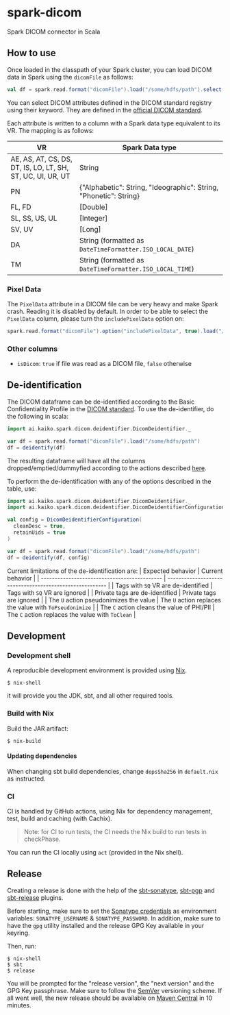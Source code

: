 # spark-dicom

Spark DICOM connector in Scala

## How to use

Once loaded in the classpath of your Spark cluster, you can load DICOM data in Spark using the `dicomFile` as follows:

```scala
val df = spark.read.format("dicomFile").load("/some/hdfs/path").select("PatientName", "StudyDate", "StudyTime")
```

You can select DICOM attributes defined in the DICOM standard registry using their keyword.
They are defined in the [official DICOM standard](https://dicom.nema.org/medical/dicom/2021d/output/chtml/part06/PS3.6.html).

Each attribute is written to a column with a Spark data type equivalent to its VR.
The mapping is as follows:

| VR                                                         | Spark Data type                                                   |
| ---------------------------------------------------------- | ----------------------------------------------------------------- |
| AE, AS, AT, CS, DS, DT, IS, LO, LT, SH, ST, UC, UI, UR, UT | String                                                            |
| PN                                                         | {"Alphabetic": String, "Ideographic": String, "Phonetic": String} |
| FL, FD                                                     | [Double]                                                          |
| SL, SS, US, UL                                             | [Integer]                                                         |
| SV, UV                                                     | [Long]                                                            |
| DA                                                         | String (formatted as `DateTimeFormatter.ISO_LOCAL_DATE`)          |
| TM                                                         | String (formatted as `DateTimeFormatter.ISO_LOCAL_TIME`)          |

### Pixel Data

The `PixelData` attribute in a DICOM file can be very heavy and make Spark crash.
Reading it is disabled by default.
In order to be able to select the `PixelData` column, please turn the `includePixelData` option on:

```scala
spark.read.format("dicomFile").option("includePixelData", true).load("/some/hdfs/path").select("PixelData")
```

### Other columns

- `isDicom`: `true` if file was read as a DICOM file, `false` otherwise


## De-identification

The DICOM dataframe can be de-identified according to the Basic Confidentiality Profile in the [DICOM standard](https://dicom.nema.org/medical/dicom/current/output/html/part15.html#chapter_E). To use the de-identifier, do the following in scala:

```scala
import ai.kaiko.spark.dicom.deidentifier.DicomDeidentifier._

var df = spark.read.format("dicomFile").load("/some/hdfs/path")
df = deidentify(df)
```

The resulting dataframe will have all the columns dropped/emptied/dummyfied according to the actions described [here](https://dicom.nema.org/medical/dicom/current/output/html/part15.html#table_E.1-1).

To perform the de-identification with any of the options described in the table, use:

```scala
import ai.kaiko.spark.dicom.deidentifier.DicomDeidentifier._
import ai.kaiko.spark.dicom.deidentifier.DicomDeidentifierConfiguration

val config = DicomDeidentifierConfiguration(
  cleanDesc = true,
  retainUids = true
)

var df = spark.read.format("dicomFile").load("/some/hdfs/path")
df = deidentify(df, config)
```

Current limitations of the de-identification are:
| Expected behavior                            | Current behavior                                         |
| -------------------------------------------- | -------------------------------------------------------- |
| Tags with `SQ` VR are de-identified          | Tags with `SQ` VR are ignored                            |
| Private tags are de-identified               | Private tags are ignored                                 |
| The `U` action pseudonimizes the value       | The `U` action replaces the value with `ToPseudonimize`  |
| The `C` action cleans the value of PHI/PII   | The `C` action replaces the value with `ToClean`         |

## Development

### Development shell

A reproducible development environment is provided using [Nix](https://nixos.org/learn.html).

```
$ nix-shell
```

it will provide you the JDK, sbt, and all other required tools.

### Build with Nix

Build the JAR artifact:

```
$ nix-build
```

#### Updating dependencies

When changing sbt build dependencies, change `depsSha256` in `default.nix` as instructed.

### CI

CI is handled by GitHub actions, using Nix for dependency management, test, build and caching (with Cachix).

> Note: for CI to run tests, the CI needs the Nix build to run tests in checkPhase.

You can run the CI locally using `act` (provided in the Nix shell).

## Release

Creating a release is done with the help of the [sbt-sonatype](https://github.com/xerial/sbt-sonatype), [sbt-pgp](https://github.com/sbt/sbt-pgp) and [sbt-release](https://github.com/sbt/sbt-release) plugins.

Before starting, make sure to set the [Sonatype credentials](https://github.com/xerial/sbt-sonatype#homesbtsbt-version-013-or-10sonatypesbt) as environment variables: `SONATYPE_USERNAME` & `SONATYPE_PASSWORD`. In addition, make sure to have the `gpg` utility installed and the release GPG Key available in your keyring.

Then, run:

```
$ nix-shell
$ sbt
$ release
```

You will be prompted for the "release version", the "next version" and the GPG Key passphrase. Make sure to follow the [SemVer](https://www.scala-lang.org/blog/2021/02/16/preventing-version-conflicts-with-versionscheme.html) versioning scheme. If all went well, the new release should be available on [Maven Central](https://search.maven.org/artifact/ai.kaiko/spark-dicom) in 10 minutes.
